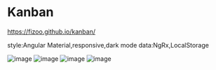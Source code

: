 # Kanban
https://fizoo.github.io/kanban/

style:Angular Material,responsive,dark mode
data:NgRx,LocalStorage


![image](https://user-images.githubusercontent.com/45512345/219956154-4b2acdfc-cb93-48f1-b139-2219d363caa1.png)
![image](https://user-images.githubusercontent.com/45512345/219956165-488d74e8-720b-4838-aecd-3279b83aecc4.png)
![image](https://user-images.githubusercontent.com/45512345/219956180-67443e6b-e808-495a-b4dc-fca8fc70eb81.png)
![image](https://user-images.githubusercontent.com/45512345/219956202-dae076b7-2ec2-479c-8c96-d089a68c7d04.png)


